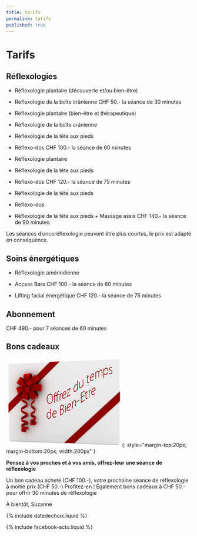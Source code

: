 ```yaml
---
title: tarifs
permalink: tarifs
published: true
---
```


# Tarifs

## Réflexologies

- Réflexologie plantaire (découverte et/ou bien-être)
- Réflexologie de la boîte crânienne
CHF 50.- la séance de 30 minutes

- Réflexologie plantaire (bien-être et thérapeutique)
- Réflexologie de la boîte crânienne
- Réflexologie de la tête aux pieds
- Réflexo-dos
CHF 100.- la séance de 60 minutes

- Réflexologie plantaire
- Réflexologie de la tête aux pieds
- Réflexo-dos
CHF 120.- la séance de 75 minutes

- Réflexologie de la tête aux pieds
- Réflexo-dos
- Réflexologie de la tête aux pieds + Massage assis
CHF 140.- la séance de 90 minutes

Les séances d’oncoréflexologie peuvent être plus courtes, le prix est adapté en conséquence.

## Soins énergétiques

- Réflexologie amérindienne
- Access Bars
CHF 100.- la séance de 60 minutes

- Lifting facial énergétique
CHF 120.- la séance de 75 minutes

## Abonnement

CHF 490.- pour 7 séances de 60 minutes

## Bons cadeaux

![Logo Réseau Cancer du Sein](./images/bon-cadeau.jpg){: style="margin-top:20px; margin-bottom:20px; width:200px" }

**Pensez à vos proches et à vos amis, offrez-leur une séance de réflexologie**

Un bon cadeau acheté (CHF 100.-), votre prochaine séance de réflexologie à moitié prix (CHF 50.-)
Profitez-en !
Également bons cadeaux à CHF 50.- pour offrir 30 minutes de réflexologie

À bientôt, Suzanne

{% include datedechoix.liquid %}

{% include facebook-actu.liquid %}
